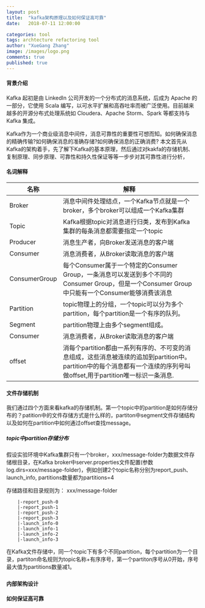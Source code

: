 ```yaml
---
layout: post
title:  "kafka架构原理以及如何保证高可靠"
date:   2018-07-11 12:00:00

categories: tool
tags: archtecture refactoring tool
author: "XueGang Zhang"
image: /images/logo.png
comments: true
published: true
---
```


#### 背景介绍

Kafka 起初是由 LinkedIn 公司开发的一个分布式的消息系统，后成为 Apache 的一部分，它使用 Scala 编写，以可水平扩展和高吞吐率而被广泛使用。目前越来越多的开源分布式处理系统如 Cloudera、Apache Storm、Spark 等都支持与 Kafka 集成。

Kafka作为一个商业级消息中间件，消息可靠性的重要性可想而知。如何确保消息的精确传输?如何确保消息的准确存储?如何确保消息的正确消费? 本文首先从Kafka的架构着手，先了解下Kafka的基本原理，然后通过对kakfa的存储机制、复制原理、同步原理、可靠性和持久性保证等等一步步对其可靠性进行分析，


#### 名词解释


| 名称    | 解释        | 
| ----------- | ------------- | 
| Broker      | 消息中间件处理结点，一个Kafka节点就是一个broker，多个broker可以组成一个Kafka集群 | 
| Topic       | Kafka根据topic对消息进行归类，发布到Kafka集群的每条消息都需要指定一个topic| 
| Producer      | 消息生产者，向Broker发送消息的客户端       | 
| Consumer        | 消息消费者，从Broker读取消息的客户端         |  
| ConsumerGroup         | 每个Consumer属于一个特定的Consumer Group，一条消息可以发送到多个不同的Consumer Group，但是一个Consumer Group中只能有一个Consumer能够消费该消息         |   
| Partition        | topic物理上的分组，一个topic可以分为多个partition，每个partition是一个有序的队列。         |  
| Segment        | partition物理上由多个segment组成。         |
| Consumer        | 消息消费者，从Broker读取消息的客户端         |
| offset        | 消每个partition都由一系列有序的、不可变的消息组成，这些消息被连续的追加到partition中。 partition中的每个消息都有一个连续的序列号叫做offset,用于partition唯一标识一条消息.       |


#### 文件存储机制

我们通过四个方面来看kafka的存储机制。第一个topic中的partition是如何存储分布的？patition中的文件存储方式是什么样的，partiton中segment文件存储结构以及如何在partition中如何通过offset查找message。

##### topic中partition存储分布
假设实验环境中Kafka集群只有一个broker，xxx/message-folder为数据文件存储根目录，在Kafka broker中server.properties文件配置(参数log.dirs=xxx/message-folder)，例如创建2个topic名称分别为report_push、launch_info, partitions数量都为partitions=4

存储路径和目录规则为：
xxx/message-folder

        |-report_push-0
        |-report_push-1
        |-report_push-2
        |-report_push-3
        |-launch_info-0
        |-launch_info-1
        |-launch_info-2
        |-launch_info-3

在Kafka文件存储中，同一个topic下有多个不同partition，每个partition为一个目录，partiton命名规则为topic名称+有序序号，第一个partiton序号从0开始，序号最大值为partitions数量减1。

##### 


#### 内部架构设计


#### 如何保证高可靠


